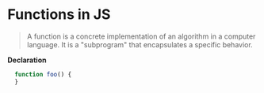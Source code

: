 

Functions in JS
=======
>A function is a concrete implementation of an algorithm in a computer language. It is a "subprogram" that encapsulates a specific behavior.


**Declaration**

```javascript
  function foo() {
  }
```

